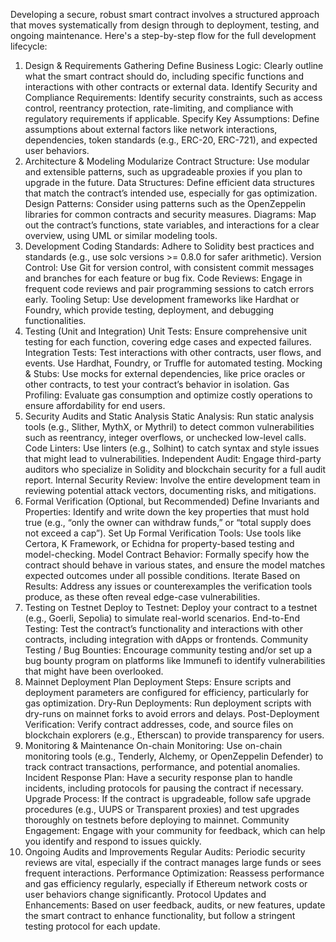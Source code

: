 Developing a secure, robust smart contract involves a structured approach that moves systematically from design through to deployment, testing, and ongoing maintenance. Here's a step-by-step flow for the full development lifecycle:

1. Design & Requirements Gathering
   Define Business Logic: Clearly outline what the smart contract should do, including specific functions and interactions with other contracts or external data.
   Identify Security and Compliance Requirements: Identify security constraints, such as access control, reentrancy protection, rate-limiting, and compliance with regulatory requirements if applicable.
   Specify Key Assumptions: Define assumptions about external factors like network interactions, dependencies, token standards (e.g., ERC-20, ERC-721), and expected user behaviors.
2. Architecture & Modeling
   Modularize Contract Structure: Use modular and extensible patterns, such as upgradeable proxies if you plan to upgrade in the future.
   Data Structures: Define efficient data structures that match the contract’s intended use, especially for gas optimization.
   Design Patterns: Consider using patterns such as the OpenZeppelin libraries for common contracts and security measures.
   Diagrams: Map out the contract’s functions, state variables, and interactions for a clear overview, using UML or similar modeling tools.
3. Development
   Coding Standards: Adhere to Solidity best practices and standards (e.g., use solc versions >= 0.8.0 for safer arithmetic).
   Version Control: Use Git for version control, with consistent commit messages and branches for each feature or bug fix.
   Code Reviews: Engage in frequent code reviews and pair programming sessions to catch errors early.
   Tooling Setup: Use development frameworks like Hardhat or Foundry, which provide testing, deployment, and debugging functionalities.
4. Testing (Unit and Integration)
   Unit Tests: Ensure comprehensive unit testing for each function, covering edge cases and expected failures.
   Integration Tests: Test interactions with other contracts, user flows, and events. Use Hardhat, Foundry, or Truffle for automated testing.
   Mocking & Stubs: Use mocks for external dependencies, like price oracles or other contracts, to test your contract’s behavior in isolation.
   Gas Profiling: Evaluate gas consumption and optimize costly operations to ensure affordability for end users.
5. Security Audits and Static Analysis
   Static Analysis: Run static analysis tools (e.g., Slither, MythX, or Mythril) to detect common vulnerabilities such as reentrancy, integer overflows, or unchecked low-level calls.
   Code Linters: Use linters (e.g., Solhint) to catch syntax and style issues that might lead to vulnerabilities.
   Independent Audit: Engage third-party auditors who specialize in Solidity and blockchain security for a full audit report.
   Internal Security Review: Involve the entire development team in reviewing potential attack vectors, documenting risks, and mitigations.
6. Formal Verification (Optional, but Recommended)
   Define Invariants and Properties: Identify and write down the key properties that must hold true (e.g., “only the owner can withdraw funds,” or “total supply does not exceed a cap”).
   Set Up Formal Verification Tools: Use tools like Certora, K Framework, or Echidna for property-based testing and model-checking.
   Model Contract Behavior: Formally specify how the contract should behave in various states, and ensure the model matches expected outcomes under all possible conditions.
   Iterate Based on Results: Address any issues or counterexamples the verification tools produce, as these often reveal edge-case vulnerabilities.
7. Testing on Testnet
   Deploy to Testnet: Deploy your contract to a testnet (e.g., Goerli, Sepolia) to simulate real-world scenarios.
   End-to-End Testing: Test the contract’s functionality and interactions with other contracts, including integration with dApps or frontends.
   Community Testing / Bug Bounties: Encourage community testing and/or set up a bug bounty program on platforms like Immunefi to identify vulnerabilities that might have been overlooked.
8. Mainnet Deployment
   Plan Deployment Steps: Ensure scripts and deployment parameters are configured for efficiency, particularly for gas optimization.
   Dry-Run Deployments: Run deployment scripts with dry-runs on mainnet forks to avoid errors and delays.
   Post-Deployment Verification: Verify contract addresses, code, and source files on blockchain explorers (e.g., Etherscan) to provide transparency for users.
9. Monitoring & Maintenance
   On-chain Monitoring: Use on-chain monitoring tools (e.g., Tenderly, Alchemy, or OpenZeppelin Defender) to track contract transactions, performance, and potential anomalies.
   Incident Response Plan: Have a security response plan to handle incidents, including protocols for pausing the contract if necessary.
   Upgrade Process: If the contract is upgradeable, follow safe upgrade procedures (e.g., UUPS or Transparent proxies) and test upgrades thoroughly on testnets before deploying to mainnet.
   Community Engagement: Engage with your community for feedback, which can help you identify and respond to issues quickly.
10. Ongoing Audits and Improvements
    Regular Audits: Periodic security reviews are vital, especially if the contract manages large funds or sees frequent interactions.
    Performance Optimization: Reassess performance and gas efficiency regularly, especially if Ethereum network costs or user behaviors change significantly.
    Protocol Updates and Enhancements: Based on user feedback, audits, or new features, update the smart contract to enhance functionality, but follow a stringent testing protocol for each update.
